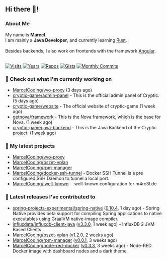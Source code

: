## Hi there 👋!




### About Me

My name is **Marcel**.<br>
I am mainly a **Java Developer**, and currently learning [Rust](https://www.rust-lang.org).<br>
<br>
Besides backends, I also work on frontends with the framework [Angular](https://angular.io).
<br>
<br>

[![Visits](https://badges.pufler.dev/visits/MarcelCoding/MarcelCoding?style=flat-square&color=black&logo=github)](https://github.com/MarcelCoding)
[![Years](https://badges.pufler.dev/years/MarcelCoding?style=flat-square&color=black&logo=github)](https://github.com/MarcelCoding)
[![Repos](https://badges.pufler.dev/repos/MarcelCoding?style=flat-square&color=black&logo=github)](https://github.com/MarcelCoding?tab=repositories)
[![Gists](https://badges.pufler.dev/gists/MarcelCoding?style=flat-square&color=black&logo=github)](https://gist.github.com/MarcelCoding)
[![Monthly Commits](https://badges.pufler.dev/commits/monthly/MarcelCoding?style=flat-square&color=black&logo=github)](https://github.com/MarcelCoding)

### 👷 Check out what I'm currently working on

- [MarcelCoding/vvo-proxy](https://github.com/MarcelCoding/vvo-proxy) (3 days ago)
- [cryptic-game/admin-panel](https://github.com/cryptic-game/admin-panel) - This is the official admin panel of Cryptic. (5 days ago)
- [cryptic-game/website](https://github.com/cryptic-game/website) - The official website of cryptic-game (1 week ago)
- [getnova/framework](https://github.com/getnova/framework) - This is the Nova framework, which is the base for Nova. (1 week ago)
- [cryptic-game/java-backend](https://github.com/cryptic-game/java-backend) - This is the Java Backend of the Cryptic project. (1 week ago)

### 🌱 My latest projects

- [MarcelCoding/vvo-proxy](https://github.com/MarcelCoding/vvo-proxy)
- [MarcelCoding/bszet-vplan](https://github.com/MarcelCoding/bszet-vplan)
- [MarcelCoding/rpm-manager](https://github.com/MarcelCoding/rpm-manager)
- [MarcelCoding/docker-ssh-tunnel](https://github.com/MarcelCoding/docker-ssh-tunnel) - Docker SSH Tunnel is a pre configured SSH Daemon to tunnel a local port.
- [MarcelCoding/.well-known](https://github.com/MarcelCoding/.well-known) - .well-known configuration for m4rc3l.de

### 🔭 Latest releases I've contributed to

- [spring-projects-experimental/spring-native](https://github.com/spring-projects-experimental/spring-native) ([0.10.4](https://github.com/spring-projects-experimental/spring-native/releases/tag/0.10.4), 1 day ago) - Spring Native provides beta support for compiling Spring applications to native executables using GraalVM native-image compiler.
- [influxdata/influxdb-client-java](https://github.com/influxdata/influxdb-client-java) ([v3.3.0](https://github.com/influxdata/influxdb-client-java/releases/tag/v3.3.0), 1 week ago) - InfluxDB 2 JVM Based Clients
- [MarcelCoding/bszet-vplan](https://github.com/MarcelCoding/bszet-vplan) ([v1.2.0](https://github.com/MarcelCoding/bszet-vplan/releases/tag/v1.2.0), 2 weeks ago)
- [MarcelCoding/rpm-manager](https://github.com/MarcelCoding/rpm-manager) ([v0.0.1](https://github.com/MarcelCoding/rpm-manager/releases/tag/v0.0.1), 3 weeks ago)
- [MarcelCoding/node-red-docker](https://github.com/MarcelCoding/node-red-docker) ([v0.3.3](https://github.com/MarcelCoding/node-red-docker/releases/tag/v0.3.3), 3 weeks ago) - Node-RED Docker image with dashboard nodes and a dark theme


